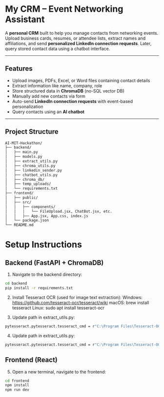 # My CRM – Event Networking Assistant 

A **personal CRM** built to help you manage contacts from networking events. Upload business cards, resumes, or attendee lists, extract names and affiliations, and send **personalized LinkedIn connection requests**. Later, query stored contact data using a chatbot interface.

---

## Features

- Upload images, PDFs, Excel, or Word files containing contact details
- Extract information like name, company, role
- Store structured data in **ChromaDB** (no-SQL vector DB)
- Manually add new contacts via form
- Auto-send **LinkedIn connection requests** with event-based personalization
- Query contacts using an **AI chatbot**

---

## Project Structure

```bash
AI-MIT-Hackathon/
├── backend/
│   ├── main.py
│   ├── models.py
│   ├── extract_utils.py
│   ├── chroma_utils.py
│   ├── linkedin_sender.py
│   ├── chatbot_utils.py
│   ├── chroma_db/
│   ├── temp_uploads/
│   └── requirements.txt
├── frontend/
│   ├── public/
│   ├── src/
│   │   ├── components/
│   │   │   └── FileUpload.jsx, ChatBot.jsx, etc.
│   │   ├── App.jsx, App.css, index.js
│   └── package.json
└── README.md
```

# Setup Instructions

## Backend (FastAPI + ChromaDB)

1. Navigate to the backend directory:
```bash
cd backend
pip install -r requirements.txt
```

2. Install Tesseract OCR (used for image text extraction):
Windows: https://github.com/tesseract-ocr/tesseract/wiki
macOS: brew install tesseract
Linux: sudo apt install tesseract-ocr

3. Update path in extract_utils.py:
```bash
pytesseract.pytesseract.tesseract_cmd = r"C:\Program Files\Tesseract-OCR\tesseract.exe"
```

4. Update path in extract_utils.py:
```bash
pytesseract.pytesseract.tesseract_cmd = r"C:\Program Files\Tesseract-OCR\tesseract.exe"
```

## Frontend (React)

5. Open a new terminal, navigate to the frontend:
```bash
cd frontend
npm install
npm run dev
```
